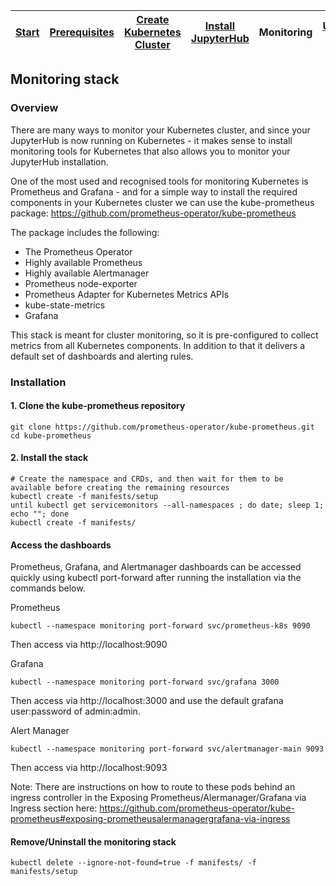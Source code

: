 | [Start](README.md) | [Prerequisites](setup.md) | [Create Kubernetes Cluster](cluster-setup.md) | [Install JupyterHub](jupyterhub-setup.md) | Monitoring | [Useful Links](links.md) | [Credits](credits.md) |
| ------------------ | ------------------------- | --------------------------------------------- | ----------------------------------------- | ---------- | ------------------------ | --------------------- |

## Monitoring stack

### Overview

There are many ways to monitor your Kubernetes cluster, and since your JupyterHub is now running on Kubernetes - it makes sense to install monitoring tools for Kubernetes that also allows you to monitor your JupyterHub installation.

One of the most used and recognised tools for monitoring Kubernetes is Prometheus and Grafana - and for a simple way to install the required components in your Kubernetes cluster we can use the kube-prometheus package: https://github.com/prometheus-operator/kube-prometheus

The package includes the following:

- The Prometheus Operator
- Highly available Prometheus
- Highly available Alertmanager
- Prometheus node-exporter
- Prometheus Adapter for Kubernetes Metrics APIs
- kube-state-metrics
- Grafana

This stack is meant for cluster monitoring, so it is pre-configured to collect metrics from all Kubernetes components. In addition to that it delivers a default set of dashboards and alerting rules.

### Installation

#### 1. Clone the kube-prometheus repository

```
git clone https://github.com/prometheus-operator/kube-prometheus.git
cd kube-prometheus
```

#### 2. Install the stack

```
# Create the namespace and CRDs, and then wait for them to be available before creating the remaining resources
kubectl create -f manifests/setup
until kubectl get servicemonitors --all-namespaces ; do date; sleep 1; echo ""; done
kubectl create -f manifests/

```

#### Access the dashboards

Prometheus, Grafana, and Alertmanager dashboards can be accessed quickly using kubectl port-forward after running the installation via the commands below.

Prometheus

```
kubectl --namespace monitoring port-forward svc/prometheus-k8s 9090
```

Then access via http://localhost:9090

Grafana

```
kubectl --namespace monitoring port-forward svc/grafana 3000
```

Then access via http://localhost:3000 and use the default grafana user:password of admin:admin.

Alert Manager

```
kubectl --namespace monitoring port-forward svc/alertmanager-main 9093
```

Then access via http://localhost:9093

Note: There are instructions on how to route to these pods behind an ingress controller in the Exposing Prometheus/Alermanager/Grafana via Ingress section here: https://github.com/prometheus-operator/kube-prometheus#exposing-prometheusalermanagergrafana-via-ingress

#### Remove/Uninstall the monitoring stack

```
kubectl delete --ignore-not-found=true -f manifests/ -f manifests/setup
```
